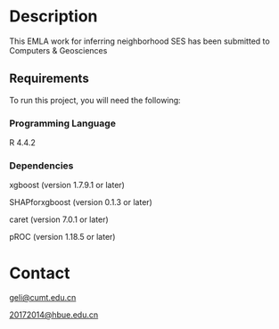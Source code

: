 # Description

This EMLA work for inferring neighborhood SES has been submitted to Computers & Geosciences

## Requirements

To run this project, you will need the following:

### Programming Language

R 4.4.2

### Dependencies

xgboost (version 1.7.9.1 or later)

SHAPforxgboost (version 0.1.3 or later)

caret (version 7.0.1 or later)

pROC (version 1.18.5 or later)

# Contact

geli@cumt.edu.cn

20172014@hbue.edu.cn
